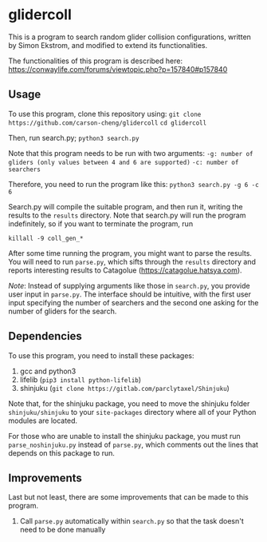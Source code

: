 # glidercoll

This is a program to search random glider collision configurations, written by Simon Ekstrom, and modified to extend its functionalities.

The functionalities of this program is described here: https://conwaylife.com/forums/viewtopic.php?p=157840#p157840

## Usage 

To use this program, clone this repository using:
`git clone https://github.com/carson-cheng/glidercoll`
`cd glidercoll`

Then, run search.py;
`python3 search.py`

Note that this program needs to be run with two arguments:
`-g: number of gliders (only values between 4 and 6 are supported)`
`-c: number of searchers`

Therefore, you need to run the program like this:
`python3 search.py -g 6 -c 6`

Search.py will compile the suitable program, and then run it, writing the results to the `results` directory. Note that search.py will run the program indefinitely, so if you want to terminate the program, run

`killall -9 coll_gen_*`

After some time running the program, you might want to parse the results. You will need to run `parse.py`, which sifts through the `results` directory and reports interesting results to Catagolue (https://catagolue.hatsya.com).

*Note*: Instead of supplying arguments like those in `search.py`, you provide user input in `parse.py`. The interface should be intuitive, with the first user input specifying the number of searchers and the second one asking for the number of gliders for the search.

## Dependencies

To use this program, you need to install these packages:

1. gcc and python3
2. lifelib (`pip3 install python-lifelib`)
3. shinjuku (`git clone https://gitlab.com/parclytaxel/Shinjuku`)

Note that, for the shinjuku package, you need to move the shinjuku folder `shinjuku/shinjuku` to your `site-packages` directory where all of your Python modules are located.

For those who are unable to install the shinjuku package, you must run `parse_noshinjuku.py` instead of `parse.py`, which comments out the lines that depends on this package to run.

## Improvements

Last but not least, there are some improvements that can be made to this program.

1. Call `parse.py` automatically within `search.py` so that the task doesn't need to be done manually
